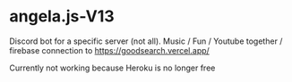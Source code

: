 # angela.js-V13
Discord bot for a specific server (not all). Music / Fun / Youtube together / firebase connection to https://goodsearch.vercel.app/

Currently not working because Heroku is no longer free
